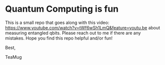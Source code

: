 # Quantum Computing is fun
This is a small repo that goes along with this video: https://www.youtube.com/watch?v=tWf6wSh1LmQ&feature=youtu.be   about measuring entangled qbits. 
Please reach out to me if there are any mistakes. 
Hope you find this repo helpful and/or fun! 

Best,


TeaMug
